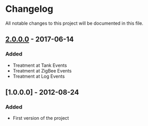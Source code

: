 # Changelog
All notable changes to this project will be documented in this file.

## [2.0.0.0] - 2017-06-14
### Added
- Treatment at Tank Events
- Treatment at ZigBee Events
- Treatment at Log Events

## [1.0.0.0] - 2012-08-24
### Added
- First version of the project

[2.0.0.0]: https://github.com/EZTechBrasil/EZClientDelphi7/tree/9d72089e406080a13d629c0997cf9eade3f1712d
